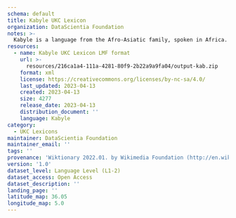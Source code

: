 ```yaml
---
schema: default
title: Kabyle UKC Lexicon
organization: DataScientia Foundation
notes: >-
  Kabyle is a language from the Afro-Asiatic family, spoken in Africa. The UKC Lexicon of Kabyle is represented as a lexico-semantic network. It consists of words, word senses, synsets, as well as sense-level and synset-level relationships.
resources:
  - name: Kabyle UKC Lexicon LMF format
    url: >-
      resources/216ca1a4-111a-4281-80f9-2b22a9a9fa04/output-kab.zip
    format: xml
    license: https://creativecommons.org/licenses/by-nc-sa/4.0/
    last_updated: 2023-04-13
    created: 2023-04-13
    size: 4277
    release_date: 2023-04-13
    distribution_document: ''
    language: Kabyle
category:
  - UKC Lexicons
maintainer: DataScientia Foundation
maintainer_email: ''
tags: ''
provenance: 'Wiktionary 2022.01. by Wikimedia Foundation (http://en.wiktionary.org); CogNet 2.1 by Khuyagbaatar Batsuren, National University of Mongolia (http://cognet.ukc.disi.unitn.it); Princeton WordNet 2.1 by Princeton University (https://wordnet.princeton.edu)'
version: '1.0'
dataset_level: Language Level (L1-2)
dataset_access: Open Access
dataset_description: ''
landing_page: ''
latitude_map: 36.05
longitude_map: 5.0
---
```

